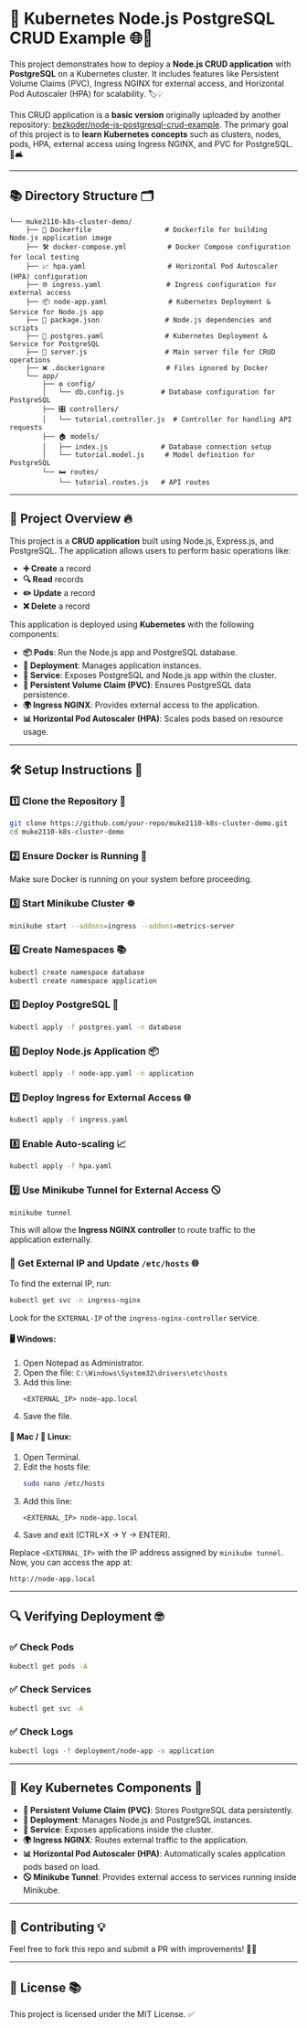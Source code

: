 # 🚀 Kubernetes Node.js PostgreSQL CRUD Example 🌐🐳

This project demonstrates how to deploy a **Node.js CRUD application** with **PostgreSQL** on a Kubernetes cluster. It includes features like Persistent Volume Claims (PVC), Ingress NGINX for external access, and Horizontal Pod Autoscaler (HPA) for scalability. 🏷️💡

This CRUD application is a **basic version** originally uploaded by another repository: [bezkoder/node-js-postgresql-crud-example](https://github.com/bezkoder/node-js-postgresql-crud-example). The primary goal of this project is to **learn Kubernetes concepts** such as clusters, nodes, pods, HPA, external access using Ingress NGINX, and PVC for PostgreSQL. 🚀🛋️

---

## 📚 Directory Structure 🗂️

```
└── muke2110-k8s-cluster-demo/
    ├── 🐳 Dockerfile                  # Dockerfile for building Node.js application image
    ├── 🛠️ docker-compose.yml          # Docker Compose configuration for local testing
    ├── 📈 hpa.yaml                    # Horizontal Pod Autoscaler (HPA) configuration
    ├── 🌐 ingress.yaml                # Ingress configuration for external access
    ├── 📦 node-app.yaml               # Kubernetes Deployment & Service for Node.js app
    ├── 💟 package.json                # Node.js dependencies and scripts
    ├── 💾 postgres.yaml               # Kubernetes Deployment & Service for PostgreSQL
    ├── 🚀 server.js                   # Main server file for CRUD operations
    ├── ❌ .dockerignore               # Files ignored by Docker
    └── app/
        ├── ⚙️ config/
        │   └── db.config.js         # Database configuration for PostgreSQL
        ├── 🎛️ controllers/
        │   └── tutorial.controller.js  # Controller for handling API requests
        ├── 🏠 models/
        │   ├── index.js             # Database connection setup
        │   └── tutorial.model.js     # Model definition for PostgreSQL
        └── 🛏️ routes/
            └── tutorial.routes.js   # API routes
```

---

## 🌟 Project Overview 🔥

This project is a **CRUD application** built using Node.js, Express.js, and PostgreSQL. The application allows users to perform basic operations like:

- **➕ Create** a record
- **🔍 Read** records
- **✏️ Update** a record
- **❌ Delete** a record

This application is deployed using **Kubernetes** with the following components:

- **📦 Pods**: Run the Node.js app and PostgreSQL database.
- **📝 Deployment**: Manages application instances.
- **🔗 Service**: Exposes PostgreSQL and Node.js app within the cluster.
- **📂 Persistent Volume Claim (PVC)**: Ensures PostgreSQL data persistence.
- **🌍 Ingress NGINX**: Provides external access to the application.
- **📊 Horizontal Pod Autoscaler (HPA)**: Scales pods based on resource usage.

---

## 🛠 Setup Instructions 🚀

### 1️⃣ Clone the Repository 🏢

```sh
git clone https://github.com/your-repo/muke2110-k8s-cluster-demo.git
cd muke2110-k8s-cluster-demo
```

### 2️⃣ Ensure Docker is Running 🐳

Make sure Docker is running on your system before proceeding.

### 3️⃣ Start Minikube Cluster ☸️

```sh
minikube start --addons=ingress --addons=metrics-server
```

### 4️⃣ Create Namespaces 📚

```sh
kubectl create namespace database
kubectl create namespace application
```

### 5️⃣ Deploy PostgreSQL 💾

```sh
kubectl apply -f postgres.yaml -n database
```

### 6️⃣ Deploy Node.js Application 📦

```sh
kubectl apply -f node-app.yaml -n application
```

### 7️⃣ Deploy Ingress for External Access 🌐

```sh
kubectl apply -f ingress.yaml
```

### 8️⃣ Enable Auto-scaling 📈

```sh
kubectl apply -f hpa.yaml
```

### 9️⃣ Use Minikube Tunnel for External Access 🛇

```sh
minikube tunnel
```

This will allow the **Ingress NGINX controller** to route traffic to the application externally.

### 🔄 Get External IP and Update `/etc/hosts` 🌐

To find the external IP, run:

```sh
kubectl get svc -n ingress-nginx
```

Look for the `EXTERNAL-IP` of the `ingress-nginx-controller` service.

#### 🖥️ Windows:

1. Open Notepad as Administrator.
2. Open the file: `C:\Windows\System32\drivers\etc\hosts`
3. Add this line:
   ```
   <EXTERNAL_IP> node-app.local
   ```
4. Save the file.

#### 🌱 Mac / 🐖 Linux:

1. Open Terminal.
2. Edit the hosts file:
   ```sh
   sudo nano /etc/hosts
   ```
3. Add this line:
   ```
   <EXTERNAL_IP> node-app.local
   ```
4. Save and exit (CTRL+X → Y → ENTER).

Replace `<EXTERNAL_IP>` with the IP address assigned by `minikube tunnel`. Now, you can access the app at:

```
http://node-app.local
```

---

## 🔍 Verifying Deployment 🤓

### ✅ Check Pods

```sh
kubectl get pods -A
```

### ✅ Check Services

```sh
kubectl get svc -A
```

### ✅ Check Logs

```sh
kubectl logs -f deployment/node-app -n application
```

---

## 🌟 Key Kubernetes Components 🔐

- **📂 Persistent Volume Claim (PVC)**: Stores PostgreSQL data persistently.
- **📝 Deployment**: Manages Node.js and PostgreSQL instances.
- **🔗 Service**: Exposes applications inside the cluster.
- **🌍 Ingress NGINX**: Routes external traffic to the application.
- **📊 Horizontal Pod Autoscaler (HPA)**: Automatically scales application pods based on load.
- **🛇 Minikube Tunnel**: Provides external access to services running inside Minikube.

---

## 🙌 Contributing 💡

Feel free to fork this repo and submit a PR with improvements! 🚀🔥

---

## 📝 License 📚

This project is licensed under the MIT License. ✅


